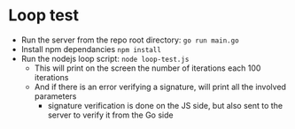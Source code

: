 # Loop test
- Run the server from the repo root directory: `go run main.go`
- Install npm dependancies `npm install`
- Run the nodejs loop script: `node loop-test.js`
	- This will print on the screen the number of iterations each 100 iterations
	- And if there is an error verifying a signature, will print all the involved parameters
		- signature verification is done on the JS side, but also sent to the server to verify it from the Go side


